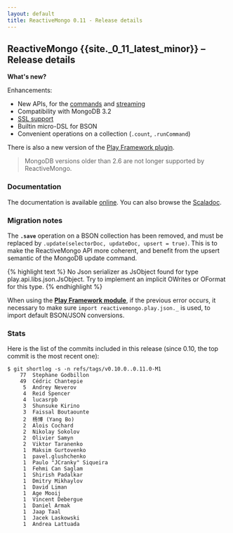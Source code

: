 ```yaml
---
layout: default
title: ReactiveMongo 0.11 - Release details
---
```


## ReactiveMongo {{site._0_11_latest_minor}} – Release details

**What's new?**

Enhancements:

- New APIs, for the [commands](advanced-topics/commands.html) and [streaming](tutorial/consume-streams.html)
- Compatibility with MongoDB 3.2
- [SSL support](tutorial/connect-database.html)
- Builtin micro-DSL for BSON
- Convenient operations on a collection (`.count`, `.runCommand`)

There is also a new version of the [Play Framework plugin](tutorial/play2.html).

> MongoDB versions older than 2.6 are not longer supported by ReactiveMongo.

### Documentation

The documentation is available [online](index.html). You can also browse the [Scaladoc](../api/index.html).

### Migration notes

The **`.save`** operation on a BSON collection has been removed, and must be replaced by `.update(selectorDoc, updateDoc, upsert = true)`. This is to make the ReactiveMongo API more coherent, and benefit from the upsert semantic of the MongoDB update command.

{% highlight text %}
No Json serializer as JsObject found for type play.api.libs.json.JsObject.
Try to implement an implicit OWrites or OFormat for this type.
{% endhighlight %}

When using the **[Play Framework module](tutorial/play2.html)**, if the previous error occurs, it necessary to make sure `import reactivemongo.play.json._` is used, to import default BSON/JSON conversions.

### Stats

Here is the list of the commits included in this release (since 0.10, the top commit is the most recent one):

~~~
$ git shortlog -s -n refs/tags/v0.10.0..0.11.0-M1
    77  Stephane Godbillon
    49  Cédric Chantepie
     5  Andrey Neverov
     4  Reid Spencer
     4  lucasrpb
     3  Shunsuke Kirino
     3  Faissal Boutaounte
     2  杨博 (Yang Bo)
     2  Alois Cochard
     2  Nikolay Sokolov
     2  Olivier Samyn
     2  Viktor Taranenko
     1  Maksim Gurtovenko
     1  pavel.glushchenko
     1  Paulo "JCranky" Siqueira
     1  Fehmi Can Saglam
     1  Shirish Padalkar
     1  Dmitry Mikhaylov
     1  David Liman
     1  Age Mooij
     1  Vincent Debergue
     1  Daniel Armak
     1  Jaap Taal
     1  Jacek Laskowski
     1  Andrea Lattuada
~~~

